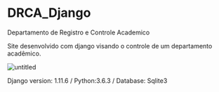 # DRCA_Django
Departamento de Registro e Controle Academico

Site desenvolvido com django visando o controle de um departamento acadêmico.

![untitled](https://user-images.githubusercontent.com/25140680/32119585-735b6688-bb34-11e7-8204-af14a97dc680.png)

Django version: 1.11.6 / Python:3.6.3 / Database: Sqlite3